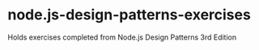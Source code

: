 # node.js-design-patterns-exercises
Holds exercises completed from Node.js Design Patterns 3rd Edition
